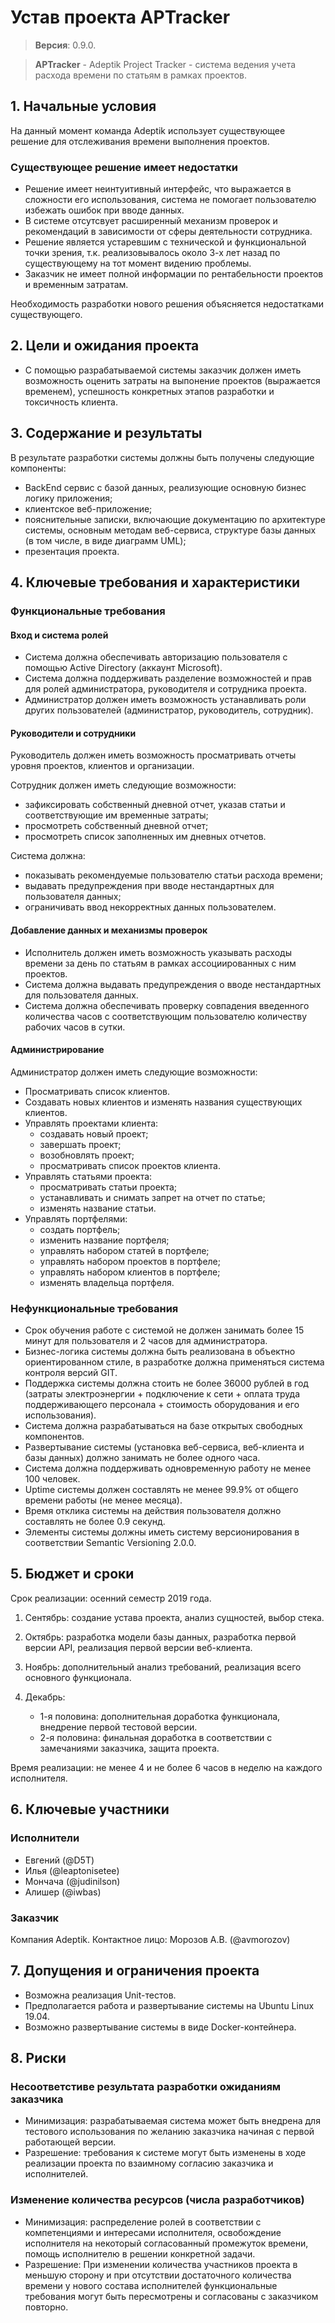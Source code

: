 # Устав проекта APTracker

> **Версия**: 0.9.0.

> **APTracker** - Adeptik Project Tracker - система ведения учета расхода времени по статьям в рамках проектов.

## 1. Начальные условия

На данный момент команда Adeptik использует существующее решение для отслеживания времени выполнения проектов.

### Существующее решение имеет недостатки

- Решение имеет неинтуитивный интерфейс, что выражается в сложности его использования, система не помогает пользователю избежать ошибок при вводе данных.
- В системе отсутсвует расширенный механизм проверок и рекомендаций в зависимости от сферы деятельности сотрудника.
- Решение является устаревшим с технической и функциональной точки зрения, т.к. реализовывалось около 3-х лет назад по существующему на тот момент видению проблемы.
- Заказчик не имеет полной информации по рентабельности проектов и временным затратам.

Необходимость разработки нового решения объясняется недостатками существующего.

## 2. Цели и ожидания проекта

- С помощью разрабатываемой системы заказчик должен иметь возможность оценить затраты на выпонение проектов (выражается временем), успешность конкретных этапов разработки и токсичность клиента.

## 3. Содержание и результаты

В результате разработки системы должны быть получены следующие компоненты:

- BackEnd сервис с базой данных, реализующие основную бизнес логику приложения;
- клиентское веб-приложение;
- пояснительные записки, включающие документацию по архитектуре системы, основным методам веб-сервиса, структуре базы данных (в том числе, в виде диаграмм UML);
- презентация проекта.

## 4. Ключевые требования и характеристики

### Функциональные требования

#### Вход и система ролей

- Система должна обеспечивать авторизацию пользователя с помощью Active Directory (аккаунт Microsoft).
- Система должна поддерживать разделение возможностей и прав для ролей администратора, руководителя и сотрудника проекта.
- Администратор должен иметь возможность устанавливать роли других пользователей (администратор, руководитель, сотрудник).

#### Руководители и сотрудники

Руководитель должен иметь возможность просматривать отчеты уровня проектов, клиентов и организации.

Сотрудник должен иметь следующие возможности:

- зафиксировать собственный дневной отчет, указав статьи и соответствующие им временные затраты;
- просмотреть собственный дневной отчет;
- просмотреть список заполненных им дневных отчетов.

Система должна:

- показывать рекомендуемые пользователю статьи расхода времени;
- выдавать предупреждения при вводе нестандартных для пользователя данных;
- ограничивать ввод некорректных данных пользователем.

#### Добавление данных и механизмы проверок

- Исполнитель должен иметь возможность указывать расходы времени за день по статьям в рамках ассоциированных с ним проектов.
- Система должна выдавать предупреждения о вводе нестандартных для пользователя данных.
- Система должна обеспечивать проверку совпадения введенного количества часов с соответствующим пользователю количеству рабочих часов в сутки.

#### Администрирование

Администратор должен иметь следующие возможности:

- Просматривать список клиентов.
- Создавать новых клиентов и изменять названия существующих клиентов.
- Управлять проектами клиента:
  - создавать новый проект;
  - завершать проект;
  - возобновлять проект;
  - просматривать список проектов клиента.
- Управлять статьями проекта:
  - просматривать статьи проекта;
  - устанавливать и снимать запрет на отчет по статье;
  - изменять название статьи.
- Управлять портфелями:
  - создать портфель;
  - изменить название портфеля;
  - управлять набором статей в портфеле;
  - управлять набором проектов в портфеле;
  - управлять набором клиентов в портфеле;
  - изменять владельца портфеля.

### Нефункциональные требования

- Срок обучения работе с системой не должен занимать более 15 минут для пользователя и 2 часов для администратора.
- Бизнес-логика системы должна быть реализована в объектно ориентированном стиле, в разработке должна применяться система контроля версий GIT.
- Поддержка системы должна стоить не более 36000 рублей в год (затраты электроэнергии + подключение к сети + оплата труда поддерживающего персонала + стоимость оборудования и его использования).
- Система должна разрабатываться на базе открытых свободных компонентов.
- Развертывание системы (установка веб-сервиса, веб-клиента и базы данных) должно занимать не более одного часа.
- Система должна поддерживать одновременную работу не менее 100 человек.
- Uptime системы должен составлять не менее 99.9% от общего времени работы (не менее месяца).
- Время отклика системы на действия пользователя должно составлять не более 0.9 секунд.
- Элементы системы должны иметь систему версионирования в соответствии Semantic Versioning 2.0.0.

## 5. Бюджет и сроки

Срок реализации: осенний семестр 2019 года.

1. Сентябрь: создание устава проекта, анализ сущностей, выбор стека.
2. Октябрь: разработка модели базы данных, разработка первой версии API, реализация первой версии веб-клиента.
3. Ноябрь: дополнительный анализ требований, реализация всего основного функционала.
4. Декабрь:

   - 1-я половина: дополнительная доработка функционала, внедрение первой тестовой версии.
   - 2-я половина: финальная доработка в соответствии с замечаниями заказчика, защита проекта.

Время реализации: не менее 4 и не более 6 часов в неделю на каждого исполнителя.

## 6. Ключевые участники

### Исполнители

- Евгений (@D5T)
- Илья (@leaptonisetee)
- Мончача (@judinilson)
- Алишер (@iwbas)

### Заказчик

Компания Adeptik.
Контактное лицо: Морозов А.В. (@avmorozov)

## 7. Допущения и ограничения проекта

- Возможна реализация Unit-тестов.
- Предполагается работа и развертывание системы на Ubuntu Linux 19.04.
- Возможно развертывание системы в виде Docker-контейнера.

## 8. Риски

### Несоответстиве результата разработки ожиданиям заказчика

- Минимизация: разрабатываемая система может быть внедрена для тестового использования по желанию заказчика начиная с первой работающей версии.
- Разрешение: требования к системе могут быть изменены в ходе реализации проекта по взаимному согласию заказчика и исполнителей.

### Изменение количества ресурсов (числа разработчиков)

- Минимизация: распределение ролей в соответствии с компетенциями и интересами исполнителя, освобождение исполнителя на некоторый согласованный промежуток времени, помощь исполнителю в решении конкретной задачи.
- Разрешение: При изменении количества участников проекта в меньшую сторону и при отсутствии достаточного количества времени у нового состава исполнителей функциональные требования могут быть пересмотрены и согласованы с заказчиком повторно.
